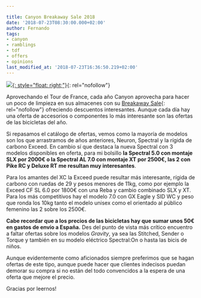 ```yaml
---

title: Canyon Breakaway Sale 2018
date: '2018-07-23T08:30:00.000+02:00'
author: Fernando
tags:
- canyon
- ramblings
- tdf
- offers
- opinions
last_modified_at: '2018-07-23T16:36:50.219+02:00'
---
```

[![](https://3.bp.blogspot.com/-B54IYZd6tvE/W1XiZm9gBYI/AAAAAAAABDo/ILoNtPWpBm0ng0oeZ0aRkOjtFttbM3bIQCLcBGAs/s200/spectral%2Bal%2B7%2B2018.jpg){: style="float: right;"}](https://www.canyon.com/en-es/specials/breakaway-sale/mtb-gravity/){: rel="nofollow"}

Aprovechando el Tour de France, cada año Canyon aprovecha para hacer un poco de limpieza en sus almacenes con su [Breakaway Sale](https://www.canyon.com/en-es/specials/breakaway-sale/mtb-gravity/){: rel="nofollow"} ofreciendo descuentos interesantes. Aunque cada día hay una oferta de accesorios o componentes lo más interesante son las ofertas de las bicicletas del año.  
  
Si repasamos el catálogo de ofertas, vemos como la mayoría de modelos son los que arrastramos de años anteriores, Neuron, Spectral y la rígida de carbono Exceed. En cambio sí que destaca la nueva Spectral con 3 modelos disponibles en oferta, para mi bolsillo **la Spectral 5.0 con montaje SLX por 2000€ o la Spectral AL 7.0 con montaje XT por 2500€, las 2 con Pike RC y Deluxe RT  me resultan muy interesantes**.  
  
Para los amantes del XC la Exceed puede resultar más interesante, rígida de carbono con ruedas de 29 y pesos menores de 11kg, como por ejemplo la Exceed CF SL 6.0 por 1800€ con una Reba y cambio combinado SLX y XT. Para los más competitivos hay el modelo 7.0 con GX Eagle y SID WC y peso que ronda los 10kg tanto el modelo unisex como el orientado al público femenino las 2 sobre los 2500€.  
  
**Cabe recordar que a los precios de las bicicletas hay que sumar unos 50€ en gastos de envío a España.** Des del punto de vista más crítico encuentro a faltar ofertas sobre los modelos _Gravity_, ya sea las Stitched, Sender o Torque y también en su modelo eléctrico Spectral:On o hasta las bicis de niños.  
  
Aunque evidentemente como aficionados siempre preferimos que se hagan ofertas de este tipo, aunque puede hacer que clientes indecisos puedan demorar su compra si no están del todo convencidos a la espera de una oferta que mejore el precio.  
  
Gracias por leernos!
